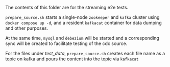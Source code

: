 The contents of this folder are for the streaming e2e tests.

`prepare_source.sh` starts a single-node `zookeeper` and `kafka` cluster using `docker compose up -d`, and a resident `kafkacat` container for data dumping and other purposes.

At the same time, `mysql` and `debezium` will be started and a corresponding sync will be created to facilitate testing of the cdc source.

For the files under *test_data*, `prepare_source.sh` creates each file name as a topic on kafka and pours the content into the topic via `kafkacat`


